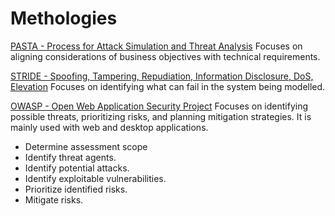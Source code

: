 # Methologies
[PASTA - Process for Attack Simulation and Threat Analysis](https://threat-modeling.com/pasta-threat-modeling/) 
Focuses on aligning considerations of business objectives with technical requirements.

[STRIDE - Spoofing, Tampering, Repudiation, Information Disclosure, DoS, Elevation](https://www.softwaresecured.com/stride-threat-modeling/)
Focuses on identifying what can fail in the system being modelled.

[OWASP - Open Web Application Security Project](https://owasp.org/www-community/Threat_Modeling)
Focuses on identifying possible threats, prioritizing risks, and planning mitigation strategies. It is mainly used with web and desktop applications.
   * Determine assessment scope
   * Identify threat agents.
   * Identify potential attacks.
   * Identify exploitable vulnerabilities.
   * Prioritize identified risks.
   * Mitigate risks.